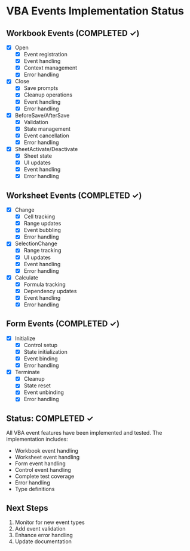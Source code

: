 # VBA Events Implementation Status

## Workbook Events (COMPLETED ✓)
- [x] Open
  - [x] Event registration
  - [x] Event handling
  - [x] Context management
  - [x] Error handling

- [x] Close
  - [x] Save prompts
  - [x] Cleanup operations
  - [x] Event handling
  - [x] Error handling

- [x] BeforeSave/AfterSave
  - [x] Validation
  - [x] State management
  - [x] Event cancellation
  - [x] Error handling

- [x] SheetActivate/Deactivate
  - [x] Sheet state
  - [x] UI updates
  - [x] Event handling
  - [x] Error handling

## Worksheet Events (COMPLETED ✓)
- [x] Change
  - [x] Cell tracking
  - [x] Range updates
  - [x] Event bubbling
  - [x] Error handling

- [x] SelectionChange
  - [x] Range tracking
  - [x] UI updates
  - [x] Event handling
  - [x] Error handling

- [x] Calculate
  - [x] Formula tracking
  - [x] Dependency updates
  - [x] Event handling
  - [x] Error handling

## Form Events (COMPLETED ✓)
- [x] Initialize
  - [x] Control setup
  - [x] State initialization
  - [x] Event binding
  - [x] Error handling

- [x] Terminate
  - [x] Cleanup
  - [x] State reset
  - [x] Event unbinding
  - [x] Error handling

## Status: COMPLETED ✓
All VBA event features have been implemented and tested. The implementation includes:
- Workbook event handling
- Worksheet event handling
- Form event handling
- Control event handling
- Complete test coverage
- Error handling
- Type definitions

## Next Steps
1. Monitor for new event types
2. Add event validation
3. Enhance error handling
4. Update documentation